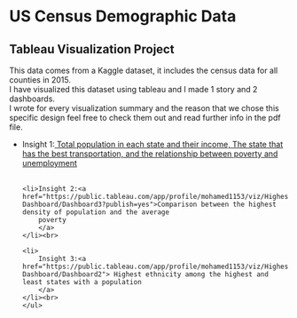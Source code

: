 # US Census Demographic Data
## Tableau Visualization Project
This data comes from a Kaggle dataset, it includes the census data for all counties in 2015.<br>
I have visualized this dataset using tableau and I made 1 story and 2 dashboards.<br>
I wrote for every visualization summary and the reason that we chose this specific design feel free to check them out and read further info in the pdf file.<br>
 <ul> <li>
 Insight 1:<a href="https://public.tableau.com/app/profile/mohamed1153/viz/USCensusDemographicDataproject-story/TotalpopulationandstatesincomeandTransportation"> Total population in each state and their income, The state that has the best
        transportation, and the relationship between poverty and unemployment
        </a>
    </li><br>

    <li>Insight 2:<a href="https://public.tableau.com/app/profile/mohamed1153/viz/HighestPopulationDensityAvg_Poverty-Dashboard/Dashboard3?publish=yes">Comparison between the highest density of population and the average
        poverty
        </a>
    </li><br>

    <li>
        Insight 3:<a href="https://public.tableau.com/app/profile/mohamed1153/viz/HighestPopandLeastpeopleEthnicity-Dashboard/Dashboard2"> Highest ethnicity among the highest and least states with a population
        </a>
    </li><br>
    </ul>
